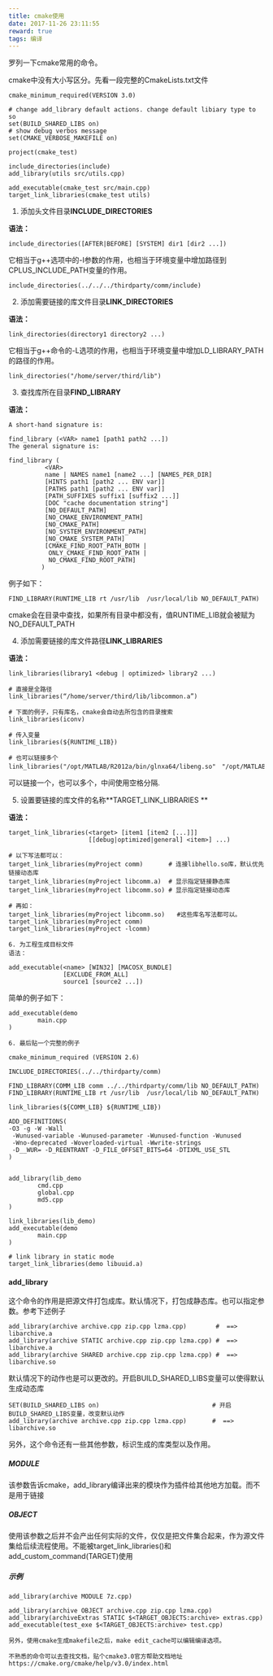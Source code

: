 ```yaml
---
title: cmake使用
date: 2017-11-26 23:11:55
reward: true
tags: 编译
---
```


罗列一下cmake常用的命令。

<!-- more -->

cmake中没有大小写区分。先看一段完整的CmakeLists.txt文件

```
cmake_minimum_required(VERSION 3.0)

# change add_library default actions. change default libiary type to so
set(BUILD_SHARED_LIBS on)
# show debug verbos message
set(CMAKE_VERBOSE_MAKEFILE on)

project(cmake_test)

include_directories(include)
add_library(utils src/utils.cpp)

add_executable(cmake_test src/main.cpp)
target_link_libraries(cmake_test utils)
```

 

1. 添加头文件目录**INCLUDE_DIRECTORIES**

**语法：**

```
include_directories([AFTER|BEFORE] [SYSTEM] dir1 [dir2 ...])
```

它相当于g++选项中的-I参数的作用，也相当于环境变量中增加路径到CPLUS_INCLUDE_PATH变量的作用。

```
include_directories(../../../thirdparty/comm/include)
```

 

2. 添加需要链接的库文件目录**LINK_DIRECTORIES**

**语法：**

```
link_directories(directory1 directory2 ...)
```

它相当于g++命令的-L选项的作用，也相当于环境变量中增加LD_LIBRARY_PATH的路径的作用。

```
link_directories("/home/server/third/lib")
```

 

3. 查找库所在目录**FIND_LIBRARY**

**语法：**

```
A short-hand signature is:

find_library (<VAR> name1 [path1 path2 ...])
The general signature is:

find_library (
          <VAR>
          name | NAMES name1 [name2 ...] [NAMES_PER_DIR]
          [HINTS path1 [path2 ... ENV var]]
          [PATHS path1 [path2 ... ENV var]]
          [PATH_SUFFIXES suffix1 [suffix2 ...]]
          [DOC "cache documentation string"]
          [NO_DEFAULT_PATH]
          [NO_CMAKE_ENVIRONMENT_PATH]
          [NO_CMAKE_PATH]
          [NO_SYSTEM_ENVIRONMENT_PATH]
          [NO_CMAKE_SYSTEM_PATH]
          [CMAKE_FIND_ROOT_PATH_BOTH |
           ONLY_CMAKE_FIND_ROOT_PATH |
           NO_CMAKE_FIND_ROOT_PATH]
         )
```

例子如下：

```
FIND_LIBRARY(RUNTIME_LIB rt /usr/lib  /usr/local/lib NO_DEFAULT_PATH)
```

cmake会在目录中查找，如果所有目录中都没有，值RUNTIME_LIB就会被赋为NO_DEFAULT_PATH

 

4. 添加需要链接的库文件路径**LINK_LIBRARIES**

**语法：**

```
link_libraries(library1 <debug | optimized> library2 ...)
```

```
# 直接是全路径
link_libraries(“/home/server/third/lib/libcommon.a”)
```

```
# 下面的例子，只有库名，cmake会自动去所包含的目录搜索
link_libraries(iconv)

# 传入变量
link_libraries(${RUNTIME_LIB})
```

```
# 也可以链接多个
link_libraries("/opt/MATLAB/R2012a/bin/glnxa64/libeng.so"　"/opt/MATLAB/R2012a/bin/glnxa64/libmx.so")
```

可以链接一个，也可以多个，中间使用空格分隔.

 

5. 设置要链接的库文件的名称**TARGET_LINK_LIBRARIES **

**语法：**

```
target_link_libraries(<target> [item1 [item2 [...]]]
                      [[debug|optimized|general] <item>] ...)
```

```
# 以下写法都可以： 
target_link_libraries(myProject comm)       # 连接libhello.so库，默认优先链接动态库
target_link_libraries(myProject libcomm.a)  # 显示指定链接静态库
target_link_libraries(myProject libcomm.so) # 显示指定链接动态库

# 再如：
target_link_libraries(myProject libcomm.so)　　#这些库名写法都可以。
target_link_libraries(myProject comm)
target_link_libraries(myProject -lcomm)
```

```
6. 为工程生成目标文件
语法：
```

```
add_executable(<name> [WIN32] [MACOSX_BUNDLE]
               [EXCLUDE_FROM_ALL]
               source1 [source2 ...])
```

简单的例子如下：

```
add_executable(demo
        main.cpp
)
```

```
6. 最后贴一个完整的例子
```

```
cmake_minimum_required (VERSION 2.6)

INCLUDE_DIRECTORIES(../../thirdparty/comm)

FIND_LIBRARY(COMM_LIB comm ../../thirdparty/comm/lib NO_DEFAULT_PATH)
FIND_LIBRARY(RUNTIME_LIB rt /usr/lib  /usr/local/lib NO_DEFAULT_PATH)

link_libraries(${COMM_LIB} ${RUNTIME_LIB})

ADD_DEFINITIONS(
-O3 -g -W -Wall
 -Wunused-variable -Wunused-parameter -Wunused-function -Wunused
 -Wno-deprecated -Woverloaded-virtual -Wwrite-strings
 -D__WUR= -D_REENTRANT -D_FILE_OFFSET_BITS=64 -DTIXML_USE_STL
)


add_library(lib_demo
        cmd.cpp
        global.cpp
        md5.cpp
)

link_libraries(lib_demo)
add_executable(demo
        main.cpp
)

# link library in static mode
target_link_libraries(demo libuuid.a)
```

#### add_library

这个命令的作用是把源文件打包成库。默认情况下，打包成静态库。也可以指定参数。参考下述例子

```
add_library(archive archive.cpp zip.cpp lzma.cpp)        #  ==> libarchive.a
add_library(archive STATIC archive.cpp zip.cpp lzma.cpp) #  ==> libarchive.a
add_library(archive SHARED archive.cpp zip.cpp lzma.cpp) #  ==> libarchive.so
```

默认情况下的动作也是可以更改的。开启BUILD_SHARED_LIBS变量可以使得默认生成动态库

```
SET(BUILD_SHARED_LIBS on)                               # 开启BUILD_SHARED_LIBS变量，改变默认动作
add_library(archive archive.cpp zip.cpp lzma.cpp)       #  ==> libarchive.so
```

另外，这个命令还有一些其他参数，标识生成的库类型以及作用。

##### MODULE

该参数告诉cmake，add_library编译出来的模块作为插件给其他地方加载。而不是用于链接

##### OBJECT

使用该参数之后并不会产出任何实际的文件，仅仅是把文件集合起来，作为源文件集给后续流程使用。不能被target_link_libraries()和add_custom_command(TARGET)使用

##### 示例

```
add_library(archive MODULE 7z.cpp)
```

```
add_library(archive OBJECT archive.cpp zip.cpp lzma.cpp)
add_library(archiveExtras STATIC $<TARGET_OBJECTS:archive> extras.cpp)
add_executable(test_exe $<TARGET_OBJECTS:archive> test.cpp)
```



```
另外，使用cmake生成makefile之后，make edit_cache可以编辑编译选项。

不熟悉的命令可以去查找文档，贴个cmake3.0官方帮助文档地址
https://cmake.org/cmake/help/v3.0/index.html
```
